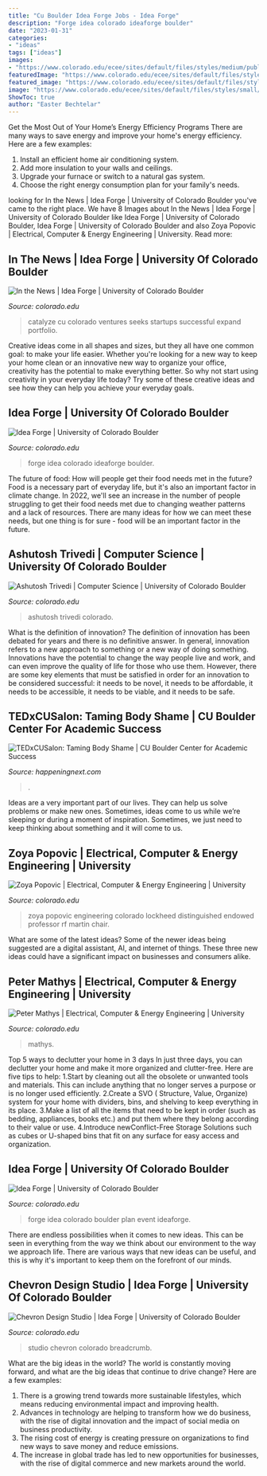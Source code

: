 ```yaml
---
title: "Cu Boulder Idea Forge Jobs - Idea Forge"
description: "Forge idea colorado ideaforge boulder"
date: "2023-01-31"
categories:
- "ideas"
tags: ["ideas"]
images:
- "https://www.colorado.edu/ecee/sites/default/files/styles/medium/public/people/peter_mathys.png?itok=MMSUbwE4"
featuredImage: "https://www.colorado.edu/ecee/sites/default/files/styles/small/public/people/zoya-popovic.png?itok=G6g1dpSj"
featured_image: "https://www.colorado.edu/ecee/sites/default/files/styles/medium/public/people/peter_mathys.png?itok=MMSUbwE4"
image: "https://www.colorado.edu/ecee/sites/default/files/styles/small/public/people/zoya-popovic.png?itok=G6g1dpSj"
ShowToc: true
author: "Easter Bechtelar"
---
```



Get the Most Out of Your Home’s Energy Efficiency Programs
There are many ways to save energy and improve your home's energy efficiency. Here are a few examples:
1. Install an efficient home air conditioning system.
2. Add more insulation to your walls and ceilings.
3. Upgrade your furnace or switch to a natural gas system.
4. Choose the right energy consumption plan for your family's needs.

	

		
looking for In the News | Idea Forge | University of Colorado Boulder you've came to the right place. We have 8 Images about In the News | Idea Forge | University of Colorado Boulder like Idea Forge | University of Colorado Boulder, Idea Forge | University of Colorado Boulder and also Zoya Popovic | Electrical, Computer &amp; Energy Engineering | University. Read more:
		
    
## In The News | Idea Forge | University Of Colorado Boulder

<img loading=lazy src="https://www.colorado.edu/ideaforge/sites/default/files/styles/large_wide_thumbnail/public/callout/catalyzecu_1.jpg?itok=MhGxXiNe" onerror="this.onerror=null;this.src='https://tse4.mm.bing.net/th?id=OIP.Gp90SB686iX2jz-dCSrYtgHaDt&amp;pid=15.1';" alt="In the News | Idea Forge | University of Colorado Boulder">

_Source: colorado.edu_

>catalyze cu colorado ventures seeks startups successful expand portfolio. 

	

Creative ideas come in all shapes and sizes, but they all have one common goal: to make your life easier. Whether you're looking for a new way to keep your home clean or an innovative new way to organize your office, creativity has the potential to make everything better. So why not start using creativity in your everyday life today? Try some of these creative ideas and see how they can help you achieve your everyday goals.

    
## Idea Forge | University Of Colorado Boulder

<img loading=lazy src="https://www.colorado.edu/ideaforge/sites/default/files/styles/medium/public/block/if_tree_gbyi_blue.png?itok=aNvv3TTe" onerror="this.onerror=null;this.src='https://tse4.mm.bing.net/th?id=OIP.flES2GhmMtVoB9qLCrA6pwHaDM&amp;pid=15.1';" alt="Idea Forge | University of Colorado Boulder">

_Source: colorado.edu_

>forge idea colorado ideaforge boulder. 

	

The future of food: How will people get their food needs met in the future?
Food is a necessary part of everyday life, but it's also an important factor in climate change. In 2022, we'll see an increase in the number of people struggling to get their food needs met due to changing weather patterns and a lack of resources. There are many ideas for how we can meet these needs, but one thing is for sure - food will be an important factor in the future.

    
## Ashutosh Trivedi | Computer Science | University Of Colorado Boulder

<img loading=lazy src="https://www.colorado.edu/cs/sites/default/files/styles/medium/public/people/ashutosh-trivedi.png?itok=pOcIbDzj" onerror="this.onerror=null;this.src='https://tse4.mm.bing.net/th?id=OIP.91HMm3oZ1_kvGSg5EVVEXgHaHa&amp;pid=15.1';" alt="Ashutosh Trivedi | Computer Science | University of Colorado Boulder">

_Source: colorado.edu_

>ashutosh trivedi colorado. 

	

What is the definition of innovation?
The definition of innovation has been debated for years and there is no definitive answer. In general, innovation refers to a new approach to something or a new way of doing something. Innovations have the potential to change the way people live and work, and can even improve the quality of life for those who use them. However, there are some key elements that must be satisfied in order for an innovation to be considered successful: it needs to be novel, it needs to be affordable, it needs to be accessible, it needs to be viable, and it needs to be safe.

    
## TEDxCUSalon: Taming Body Shame | CU Boulder Center For Academic Success

<img loading=lazy src="https://cdn.happeningnext.com/events8/banners/2a655358fbad52f89bfbb3cd7edd476bf99b5cbf95db09dc1bd92a1a7e452bf6-rimg-w400-h400-gmir.png?v=1583589086" onerror="this.onerror=null;this.src='https://tse3.mm.bing.net/th?id=OIP.YK1mqxRLqHMzIaEtcbMRNwGQGQ&amp;pid=15.1';" alt="TEDxCUSalon: Taming Body Shame | CU Boulder Center for Academic Success">

_Source: happeningnext.com_

>. 

	

Ideas are a very important part of our lives. They can help us solve problems or make new ones. Sometimes, ideas come to us while we’re sleeping or during a moment of inspiration. Sometimes, we just need to keep thinking about something and it will come to us.

    
## Zoya Popovic | Electrical, Computer &amp; Energy Engineering | University

<img loading=lazy src="https://www.colorado.edu/ecee/sites/default/files/styles/small/public/people/zoya-popovic.png?itok=G6g1dpSj" onerror="this.onerror=null;this.src='https://tse2.mm.bing.net/th?id=OIP.OWJenAEm4kcHVTkr5qiwZgAAAA&amp;pid=15.1';" alt="Zoya Popovic | Electrical, Computer &amp; Energy Engineering | University">

_Source: colorado.edu_

>zoya popovic engineering colorado lockheed distinguished endowed professor rf martin chair. 

	

What are some of the latest ideas?
Some of the newer ideas being suggested are a digital assistant, AI, and internet of things. These three new ideas could have a significant impact on businesses and consumers alike.

    
## Peter Mathys | Electrical, Computer &amp; Energy Engineering | University

<img loading=lazy src="https://www.colorado.edu/ecee/sites/default/files/styles/medium/public/people/peter_mathys.png?itok=MMSUbwE4" onerror="this.onerror=null;this.src='https://tse3.mm.bing.net/th?id=OIP.J_4e7jprIVM8Yn3ewOw6BgHaHa&amp;pid=15.1';" alt="Peter Mathys | Electrical, Computer &amp; Energy Engineering | University">

_Source: colorado.edu_

>mathys. 

	

Top 5 ways to declutter your home in 3 days
In just three days, you can declutter your home and make it more organized and clutter-free. Here are five tips to help:
1.Start by cleaning out all the obsolete or unwanted tools and materials. This can include anything that no longer serves a purpose or is no longer used efficiently.
2.Create a SVO ( Structure, Value, Organize) system for your home with dividers, bins, and shelving to keep everything in its place.
3.Make a list of all the items that need to be kept in order (such as bedding, appliances, books etc.) and put them where they belong according to their value or use.
4.Introduce newConflict-Free Storage Solutions such as cubes or U-shaped bins that fit on any surface for easy access and organization.      
    
## Idea Forge | University Of Colorado Boulder

<img loading=lazy src="https://www.colorado.edu/ideaforge/sites/default/files/styles/large_square_thumbnail/public/callout/disco_ball_color2_0.png?itok=mx7MaPfR" onerror="this.onerror=null;this.src='https://tse2.mm.bing.net/th?id=OIP.PTRTXvReKTa1qkICmvyumQHaHa&amp;pid=15.1';" alt="Idea Forge | University of Colorado Boulder">

_Source: colorado.edu_

>forge idea colorado boulder plan event ideaforge. 

	

There are endless possibilities when it comes to new ideas. This can be seen in everything from the way we think about our environment to the way we approach life. There are various ways that new ideas can be useful, and this is why it's important to keep them on the forefront of our minds.

    
## Chevron Design Studio | Idea Forge | University Of Colorado Boulder

<img loading=lazy src="https://www.colorado.edu/ideaforge/sites/default/files/styles/slider/public/slider/idea_forge_spaces-29.jpg?itok=XQOh0nS0" onerror="this.onerror=null;this.src='https://tse4.mm.bing.net/th?id=OIP.ZDXyodD39DBkOoFR82B2-QHaCx&amp;pid=15.1';" alt="Chevron Design Studio | Idea Forge | University of Colorado Boulder">

_Source: colorado.edu_

>studio chevron colorado breadcrumb. 

	

What are the big ideas in the world?
The world is constantly moving forward, and what are the big ideas that continue to drive change? Here are a few examples: 
1. There is a growing trend towards more sustainable lifestyles, which means reducing environmental impact and improving health. 
2. Advances in technology are helping to transform how we do business, with the rise of digital innovation and the impact of social media on business productivity. 
3. The rising cost of energy is creating pressure on organizations to find new ways to save money and reduce emissions. 
4. The increase in global trade has led to new opportunities for businesses, with the rise of digital commerce and new markets around the world.

